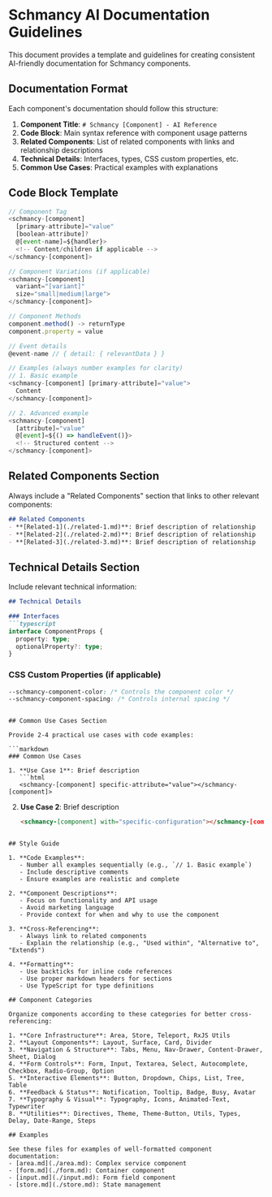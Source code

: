 # Schmancy AI Documentation Guidelines

This document provides a template and guidelines for creating consistent AI-friendly documentation for Schmancy components.

## Documentation Format

Each component's documentation should follow this structure:

1. **Component Title**: `# Schmancy [Component] - AI Reference`
2. **Code Block**: Main syntax reference with component usage patterns
3. **Related Components**: List of related components with links and relationship descriptions
4. **Technical Details**: Interfaces, types, CSS custom properties, etc.
5. **Common Use Cases**: Practical examples with explanations

## Code Block Template

```js
// Component Tag
<schmancy-[component]
  [primary-attribute]="value"
  [boolean-attribute]?
  @[event-name]=${handler}>
  <!-- Content/children if applicable -->
</schmancy-[component]>

// Component Variations (if applicable)
<schmancy-[component] 
  variant="[variant]"
  size="small|medium|large">
</schmancy-[component]>

// Component Methods
component.method() -> returnType
component.property = value

// Event details
@event-name // { detail: { relevantData } }

// Examples (always number examples for clarity)
// 1. Basic example
<schmancy-[component] [primary-attribute]="value">
  Content
</schmancy-[component]>

// 2. Advanced example
<schmancy-[component]
  [attribute]="value"
  @[event]=${() => handleEvent()}>
  <!-- Structured content -->
</schmancy-[component]>
```

## Related Components Section

Always include a "Related Components" section that links to other relevant components:

```markdown
## Related Components
- **[Related-1](./related-1.md)**: Brief description of relationship
- **[Related-2](./related-2.md)**: Brief description of relationship
- **[Related-3](./related-3.md)**: Brief description of relationship
```

## Technical Details Section

Include relevant technical information:

```markdown
## Technical Details

### Interfaces
```typescript
interface ComponentProps {
  property: type;
  optionalProperty?: type;
}
```

### CSS Custom Properties (if applicable)
```css
--schmancy-component-color: /* Controls the component color */
--schmancy-component-spacing: /* Controls internal spacing */
```
```

## Common Use Cases Section

Provide 2-4 practical use cases with code examples:

```markdown
### Common Use Cases

1. **Use Case 1**: Brief description
   ```html
   <schmancy-[component] specific-attribute="value"></schmancy-[component]>
   ```

2. **Use Case 2**: Brief description
   ```html
   <schmancy-[component] with="specific-configuration"></schmancy-[component]>
   ```
```

## Style Guide

1. **Code Examples**:
   - Number all examples sequentially (e.g., `// 1. Basic example`)
   - Include descriptive comments
   - Ensure examples are realistic and complete

2. **Component Descriptions**:
   - Focus on functionality and API usage
   - Avoid marketing language
   - Provide context for when and why to use the component

3. **Cross-Referencing**:
   - Always link to related components
   - Explain the relationship (e.g., "Used within", "Alternative to", "Extends")

4. **Formatting**:
   - Use backticks for inline code references
   - Use proper markdown headers for sections
   - Use TypeScript for type definitions

## Component Categories

Organize components according to these categories for better cross-referencing:

1. **Core Infrastructure**: Area, Store, Teleport, RxJS Utils
2. **Layout Components**: Layout, Surface, Card, Divider
3. **Navigation & Structure**: Tabs, Menu, Nav-Drawer, Content-Drawer, Sheet, Dialog
4. **Form Controls**: Form, Input, Textarea, Select, Autocomplete, Checkbox, Radio-Group, Option
5. **Interactive Elements**: Button, Dropdown, Chips, List, Tree, Table
6. **Feedback & Status**: Notification, Tooltip, Badge, Busy, Avatar
7. **Typography & Visual**: Typography, Icons, Animated-Text, Typewriter
8. **Utilities**: Directives, Theme, Theme-Button, Utils, Types, Delay, Date-Range, Steps

## Examples

See these files for examples of well-formatted component documentation:
- [area.md](./area.md): Complex service component
- [form.md](./form.md): Container component
- [input.md](./input.md): Form field component
- [store.md](./store.md): State management